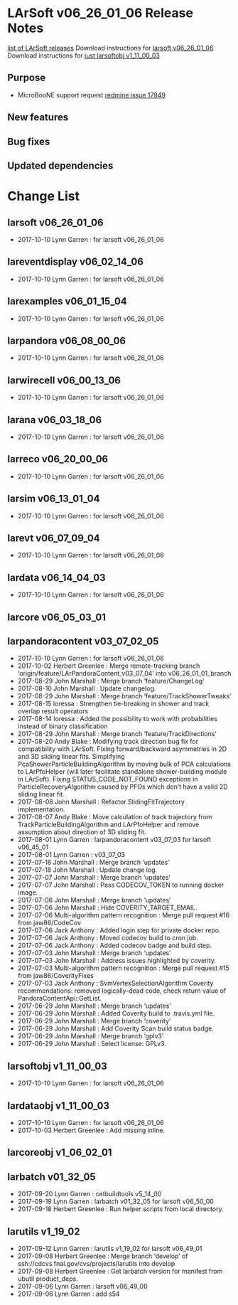 LArSoft v06_26_01_06 Release Notes
=============================================================================

[list of LArSoft releases](LArSoft_release_list)
Download instructions for [larsoft v06_26_01_06](http://scisoft.fnal.gov/scisoft/bundles/larsoft/v06_26_01_06/larsoft-v06_26_01_06.html)
Download instructions for [just larsoftobj v1_11_00_03](http://scisoft.fnal.gov/scisoft/bundles/larsoftobj/v1_11_00_03/larsoftobj-v1_11_00_03.html)

Purpose
--------------------

-   MicroBooNE support request [redmine issue 17849](https://cdcvs.fnal.gov/redmine/issues/17849)

New features
------------------------------

Bug fixes
------------------------

Updated dependencies
----------------------------------------------

Change List
============================

larsoft v06_26_01_06
-------------------------------------------------

-   2017-10-10 Lynn Garren : for larsoft v06_26_01_06

lareventdisplay v06_02_14_06
-----------------------------------------------------------------

-   2017-10-10 Lynn Garren : for larsoft v06_26_01_06

larexamples v06_01_15_04
---------------------------------------------------------

-   2017-10-10 Lynn Garren : for larsoft v06_26_01_06

larpandora v06_08_00_06
-------------------------------------------------------

-   2017-10-10 Lynn Garren : for larsoft v06_26_01_06

larwirecell v06_00_13_06
---------------------------------------------------------

-   2017-10-10 Lynn Garren : for larsoft v06_26_01_06

larana v06_03_18_06
-----------------------------------------------

-   2017-10-10 Lynn Garren : for larsoft v06_26_01_06

larreco v06_20_00_06
-------------------------------------------------

-   2017-10-10 Lynn Garren : for larsoft v06_26_01_06

larsim v06_13_01_04
-----------------------------------------------

-   2017-10-10 Lynn Garren : for larsoft v06_26_01_06

larevt v06_07_09_04
-----------------------------------------------

-   2017-10-10 Lynn Garren : for larsoft v06_26_01_06

lardata v06_14_04_03
-------------------------------------------------

-   2017-10-10 Lynn Garren : for larsoft v06_26_01_06

larcore v06_05_03_01
-------------------------------------------------

larpandoracontent v03_07_02_05
---------------------------------------------------------------------

-   2017-10-10 Lynn Garren : for larsoft v06_26_01_06
-   2017-10-02 Herbert Greenlee : Merge remote-tracking branch ‘origin/feature/LArPandoraContent_v03_07_04’ into v06_26_01_01_branch
-   2017-08-29 John Marshall : Merge branch ‘feature/ChangeLog’
-   2017-08-10 John Marshall : Update changelog.
-   2017-08-29 John Marshall : Merge branch ‘feature/TrackShowerTweaks’
-   2017-08-15 loressa : Strengthen tie-breaking in shower and track overlap result operators
-   2017-08-14 loressa : Added the possibility to work with probabilities instead of binary classification
-   2017-08-29 John Marshall : Merge branch ‘feature/TrackDirections’
-   2017-08-20 Andy Blake : Modifying track direction bug fix for compatibility with LArSoft. Fixing forward/backward asymmetries in 2D and 3D sliding linear fits. Simplifying PcaShowerParticleBuildingAlgorithm by moving bulk of PCA calculations to LArPfoHelper (will later facilitate standalone shower-building module in LArSoft). Fixing STATUS_CODE_NOT_FOUND exceptions in ParticleRecoveryAlgorithm caused by PFOs which don’t have a valid 2D sliding linear fit.
-   2017-08-08 John Marshall : Refactor SlidingFitTrajectory implementation.
-   2017-08-07 Andy Blake : Move calculation of track trajectory from TrackParticleBuildingAlgorithm and LArPfoHelper and remove assumption about direction of 3D sliding fit.
-   2017-08-01 Lynn Garren : larpandoracontent v03_07_03 for larsoft v06_45_01
-   2017-08-01 Lynn Garren : v03_07_03
-   2017-07-18 John Marshall : Merge branch ‘updates’
-   2017-07-18 John Marshall : Update change log.
-   2017-07-07 John Marshall : Merge branch ‘updates’
-   2017-07-07 John Marshall : Pass CODECOV_TOKEN to running docker image.
-   2017-07-06 John Marshall : Merge branch ‘updates’
-   2017-07-06 John Marshall : Hide COVERITY_TARGET_EMAIL.
-   2017-07-06 Multi-algorithm pattern recognition : Merge pull request \#16 from jaw86/CodeCov
-   2017-07-06 Jack Anthony : Added login step for private docker repo.
-   2017-07-06 Jack Anthony : Moved codecov build to cron job.
-   2017-07-06 Jack Anthony : Added codecov badge and build step.
-   2017-07-03 John Marshall : Merge branch ‘updates’
-   2017-07-03 John Marshall : Address issues highlighted by coverity.
-   2017-07-03 Multi-algorithm pattern recognition : Merge pull request \#15 from jaw86/CoverityFixes
-   2017-07-03 Jack Anthony : SvmVertexSelectionAlgorithm Coverity recommendations: removed logically-dead code, check return value of PandoraContentApi::GetList.
-   2017-06-29 John Marshall : Merge branch ‘updates’
-   2017-06-29 John Marshall : Added Coverity build to .travis.yml file.
-   2017-06-29 John Marshall : Merge branch ‘coverity’
-   2017-06-29 John Marshall : Add Coverity Scan build status badge.
-   2017-06-29 John Marshall : Merge branch ‘gplv3’
-   2017-06-29 John Marshall : Select license: GPLv3.

larsoftobj v1_11_00_03
-----------------------------------------------------

-   2017-10-10 Lynn Garren : for larsoft v06_26_01_06

lardataobj v1_11_00_03
-----------------------------------------------------

-   2017-10-10 Lynn Garren : for larsoft v06_26_01_06
-   2017-10-03 Herbert Greenlee : Add missing inline.

larcoreobj v1_06_02_01
-----------------------------------------------------

larbatch v01_32_05
--------------------------------------------

-   2017-09-20 Lynn Garren : cetbuildtools v5_14_00
-   2017-09-19 Lynn Garren : larbatch v01_32_05 for larsoft v06_50_00
-   2017-09-18 Herbert Greenlee : Run helper scripts from local directory.

larutils v1_19_02
------------------------------------------

-   2017-09-12 Lynn Garren : larutils v1_19_02 for larsoft v06_49_01
-   2017-09-08 Herbert Greenlee : Merge branch ‘develop’ of ssh://cdcvs.fnal.gov/cvs/projects/larutils into develop
-   2017-09-08 Herbert Greenlee : Get larbatch version for manifest from ubutil product_deps.
-   2017-09-06 Lynn Garren : larsoft v06_49_00
-   2017-09-06 Lynn Garren : add s54
